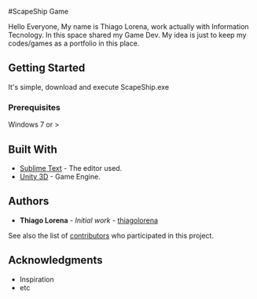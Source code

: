 #ScapeShip Game

Hello Everyone,
My name is Thiago Lorena, work actually with Information Tecnology.
In this space shared my Game Dev.
My idea is just to keep my codes/games as a portfolio in this place.

## Getting Started

It's simple, download and execute ScapeShip.exe

### Prerequisites

Windows 7 or >

## Built With

* [Sublime Text](http://https://www.sublimetext.com/) - The editor used.
* [Unity 3D](https://https://https://unity3d.com/pt) - Game Engine.

## Authors

* **Thiago Lorena** - *Initial work* - [thiagolorena](https://github.com/thiagolorena)

See also the list of [contributors](https://github.com/your/project/contributors) who participated in this project.

## Acknowledgments

* Inspiration
* etc
